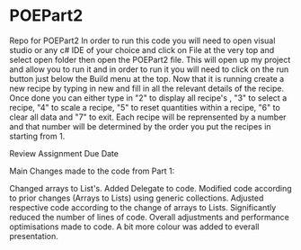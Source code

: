# POEPart2
 Repo for POEPart2
In order to run this code you will need to open visual studio or any c# IDE of your choice and click on File at the very top and select open folder then open the POEPart2 file. This will open up my project and allow you to run it and in order to run it you will need to click on the run button just below the Build menu at the top. Now that it is running create a new recipe by typing in new and fill in all the relevant details of the recipe. Once done you can either type in "2" to display all recipe's , "3" to select a recipe, "4" to scale a recipe, "5" to reset quantities within a recipe, "6" to clear all data and "7" to exit. Each recipe will be reprensented by a number and that number will be determined by the order you put the recipes in starting from 1.

Review Assignment Due Date

Main Changes made to the code from Part 1:

Changed arrays to List's. Added Delegate to code. Modified code according to prior changes (Arrays to Lists) using generic collections. Adjusted respective code according to the change of arrays to Lists. Significantly reduced the number of lines of code. Overall adjustments and performance optimisations made to code. A bit more colour was added to everall presentation.
